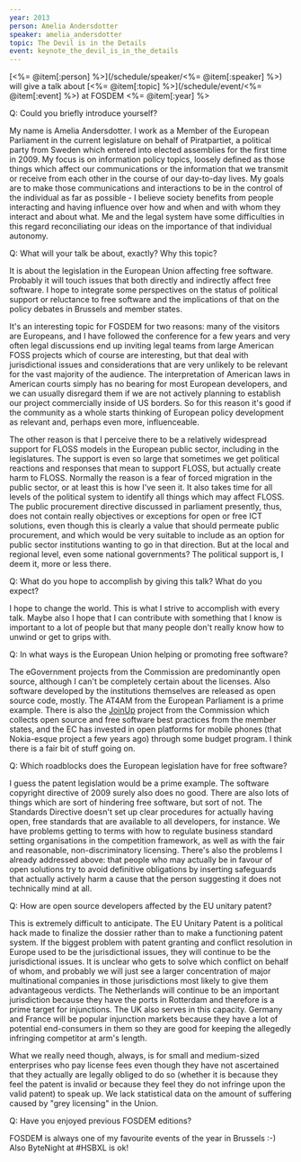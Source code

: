 ```yaml
---
year: 2013
person: Amelia Andersdotter 
speaker: amelia_andersdotter
topic: The Devil is in the Details
event: keynote_the_devil_is_in_the_details
---
```


[<%= @item[:person] %>](/schedule/speaker/<%= @item[:speaker] %>) will give a talk about [<%= @item[:topic] %>](/schedule/event/<%= @item[:event] %>) at FOSDEM <%= @item[:year] %>

Q: Could you briefly introduce yourself?

My name is Amelia Andersdotter. I work as a Member of the European Parliament in the current legislature on behalf of Piratpartiet, a political party from Sweden which entered into elected assemblies for the first time in 2009. My focus is on information policy topics, loosely defined as those things which affect our communications or the information that we transmit or receive from each other in the course of our day-to-day lives. My goals are to make those communications and interactions to be in the control of the individual as far as possible - I believe society benefits from people interacting and having influence over how and when and with whom they interact and about what. Me and the legal system have some difficulties in this regard reconciliating our ideas on the importance of that individual autonomy. 

Q: What will your talk be about, exactly? Why this topic?

It is about the legislation in the European Union affecting free software. Probably it will touch issues that both directly and indirectly affect free software. I hope to integrate some perspectives on the status of political support or reluctance to free software and the implications of that on the policy debates in Brussels and member states.
                                                                  
It's an interesting topic for FOSDEM for two reasons: many of the visitors are Europeans, and I have followed the conference for a few years and very often legal discussions end up inviting legal teams from large American FOSS projects which of course are interesting, but that deal with jurisdictional issues and considerations that are very unlikely to be relevant for the vast majority of the audience. The interpretation of American laws in American courts simply has no bearing for most European developers, and we can usually disregard them if we are not actively planning to establish our project commercially inside of US borders. So for this reason it's good if the community as a whole starts thinking of European policy development as relevant and, perhaps even more, influenceable.

The other reason is that I perceive there to be a relatively widespread support for FLOSS models in the European public sector, including in the legislatures. The support is even so large that sometimes we get political reactions and responses that mean to support FLOSS, but actually create harm to FLOSS. Normally the reason is a fear of forced migration in the public sector, or at least this is how I've seen it. It also takes time for all levels of the political system to identify all things which may affect FLOSS. The public procurement directive discussed in parliament presently, thus, does not contain really objectives or exceptions for open or free ICT solutions, even though this is clearly a value that should permeate public procurement, and which would be very suitable to include as an option for public sector institutions wanting to go in that direction. But at the local and regional level, even some national governments? The political support is, I deem it, more or less there.

Q: What do you hope to accomplish by giving this talk? What do you expect?

I hope to change the world. This is what I strive to accomplish with every talk. Maybe also I hope that I can contribute with something that I know is important to a lot of people but that many people don't really know how to unwind or get to grips with.

Q: In what ways is the European Union helping or promoting free software?

The eGovernment projects from the Commission are predominantly open source, although I can't be completely certain about the licenses. Also software developed by the institutions themselves are released as open source code, mostly. The AT4AM from the European Parliament is a prime example. There is also the [JoinUp](http://joinup.ec.europa.eu/) project from the Commission which collects open source and free software best practices from the member states, and the EC has invested in open platforms for mobile phones (that Nokia-esque project a few years ago) through some budget program. I think there is a fair bit of stuff going on.

Q: Which roadblocks does the European legislation have for free software?

I guess the patent legislation would be a prime example. The software copyright directive of 2009 surely also does no good. There are also lots of things which are sort of hindering free software, but sort of not. The Standards Directive doesn't set up clear procedures for actually having open, free standards that are available to all developers, for instance. We have problems getting to terms with how to regulate business standard setting organisations in the competition framework, as well as with the fair and reasonable, non-discriminatory licensing. There's also the problems I already addressed above: that people who may actually be in favour of open solutions try to avoid definitive obligations by inserting safeguards that actually actively harm a cause that the person suggesting it does not technically mind at all.

Q: How are open source developers affected by the EU unitary patent?

This is extremely difficult to anticipate. The EU Unitary Patent is a political hack made to finalize the dossier rather than to make a functioning patent system. If the biggest problem with patent granting and conflict resolution in Europe used to be the jurisdictional issues, they will continue to be the jurisdictional issues. It is unclear who gets to solve which conflict on behalf of whom, and probably we will just see a larger concentration of major multinational companies in those jurisdictions most likely to give them advantageous verdicts. The Netherlands will continue to be an important jurisdiction because they have the ports in Rotterdam and therefore is a prime target for injunctions. The UK also serves in this capacity. Germany and France will be popular injunction markets because they have a lot of potential end-consumers in them so they are good for keeping the allegedly infringing competitor at arm's length.
                                                                    
What we really need though, always, is for small and medium-sized enterprises who pay license fees even though they have not ascertained that they actually are legally obliged to do so (whether it is because they feel the patent is invalid or because they feel they do not infringe upon the valid patent) to speak up. We lack statistical data on the amount of suffering caused by "grey licensing" in the Union.

Q: Have you enjoyed previous FOSDEM editions?

FOSDEM is always one of my favourite events of the year in Brussels :-) Also ByteNight at #HSBXL is ok!
